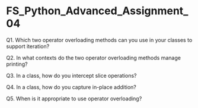 # FS_Python_Advanced_Assignment_04

Q1. Which two operator overloading methods can you use in your classes to support iteration?



Q2. In what contexts do the two operator overloading methods manage printing?



Q3. In a class, how do you intercept slice operations?



Q4. In a class, how do you capture in-place addition?



Q5. When is it appropriate to use operator overloading?

